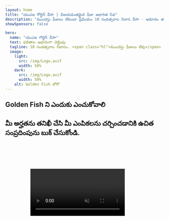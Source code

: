 ```yaml
---
layout: home
title: "యుఎఇ గోల్డెన్ వీసా | విజయవంతమైన ఫీజు ఆధారిత సేవ"
description: "ముందస్తు ఫీజులు లేకుండా ప్రీమియం 10 సంవత్సరాల నివాస వీసా - ఆమోదం తర్వాత మాత్రమే చెల్లించండి. 98% విజయ శాతంతో పూర్తి దరఖాస్తు నిర్వహణ. ఉచిత పునరుద్ధరణ సేవ, ప్రభుత్వ ఫీజులు మాత్రమే."
showSponsors: false

hero:
  name: "యుఎఇ గోల్డెన్ వీసా"
  text: ఫలితాల ఆధారంగా చెల్లింపు
  tagline: 10 సంవత్సరాల నివాసం. <span class="hl">ముందస్తు ఫీజులు లేవు</span> - ఆమోదం తర్వాత మాత్రమే చెల్లించండి. 98% విజయ శాతం.
  image:
    light:
      src: /img/Logo.avif
      width: 50%
    dark:
      src: /img/Logo.avif
      width: 50%
    alt: Golden Fish లోగో
---
```


<FeatureCards :features="[
  {
    title: 'యుఎఇ గోల్డెన్ వీసా ప్రయోజనాలు',
    items: [
      'అర్హత షరతులను కొనసాగించినంత కాలం 10 సంవత్సరాల చెల్లుబాటు మరియు పునరుద్ధరణ అవకాశం',
      '**ప్రతి 6 నెలలకు యుఎఇలోకి ప్రవేశించాల్సిన అవసరం లేదు**',
      '100% వ్యాపార యాజమాన్యం అనుమతించబడింది',
      'కుటుంబ సభ్యులు మరియు అపరిమిత గృహ సిబ్బందిని స్పాన్సర్ చేయవచ్చు',
      '25 సంవత్సరాల వయస్సు వరకు పిల్లల స్పాన్సర్‌షిప్',
      'తల్లిదండ్రుల స్పాన్సర్‌షిప్ చేర్చబడింది',
      'స్పాన్సర్ లేదా ఉద్యోగదాత అవసరం లేదు'
    ],
    linkText: 'Learn more',
    link: '../../company-registration/golden-visa#key-benefits-of-the-uae-golden-visa',
    icon: {
      light: '/img/iStock-1785818081.avif',
      dark: '/img/iStock-1203821481.avif',
      alt: 'వీసా సేవలు',
      width: '100%'
    }
  },
  {
    title: 'యుఎఇ గోల్డెన్ వీసా పొందే విధానం',
    items: [
      'యుఎఇ ఆస్తులలో AED 2M పెట్టుబడి',
      'యుఎఇ పెట్టుబడి నిధులలో AED 2M డిపాజిట్',
      'AED 2M మూలధనంతో వ్యాపారం',
      'AED 250K వార్షిక FTA కాంట్రిబ్యూషన్',
      'నైపుణ్యం కలిగిన వృత్తి నిపుణులు',
      'ప్రతిభావంతులైన టాలెంట్'
    ],
    linkText: 'Learn more',
    link: '../../company-registration/golden-visa#uae-golden-visa-eligibility-and-requirements',
    icon: {
      light: '/img/iStock-1333000394.avif',
      dark: '/img/iStock-584576538.avif',
      alt: 'వీసా సేవలు',
      width: '10%'
    }
  },
  {
    title: 'గోల్డెన్ వీసా ప్రక్రియ',
    bullet: '✓',
    items: [
      'ప్రాథమిక అర్హత అంచనా',
      'పత్రాల తయారీ మరియు ధృవీకరణ',
      'వైద్య పరీక్ష మరియు బయోమెట్రిక్స్',
      'దరఖాస్తు సమర్పణ మరియు ప్రాసెసింగ్',
      'ఎమిరేట్స్ ID మరియు వీసా జారీ',
      'కుటుంబ వీసా స్పాన్సర్‌షిప్ (ఐచ్ఛికం)'
    ],
    linkText: 'Learn more',
    link: '../../company-registration/golden-visa#uae-golden-visa-application-process',
    icon: {
      light: '/img/ILONMASKID.webp',
      dark: '/img/ILONMASKID.webp',
      alt: 'వీసా సేవలు',
      width: '100%'
    }
  }
]" />

## Golden Fish ని ఎందుకు ఎంచుకోవాలి

<BenefitsList :features="[
  {
    icon: '💰',
    title: 'విజయం ఆధారిత రుసుములు',
    text: '**మీ Golden Visa ఆమోదించబడే వరకు చెల్లింపు లేదు.** దాగిన ఖర్చులు లేకుండా పూర్తి పారదర్శకత.'
  },
  {
    icon: '📈',
    title: 'నిరూపించబడిన విజయ శాతం',
    text: 'మా ప్రీమియం ప్రాసెసింగ్ ద్వారా వందలాది Golden Visaలు జారీ చేయబడి 98% ఆమోదన రేటుతో.'
  },
  {
    icon: '📋',
    title: 'పూర్తి నిర్వహణ',
    text: 'డాక్యుమెంటేషన్ నుండి వీసా జారీ వరకు అన్ని వివరాలను చూసుకుంటూ ఎండ్-టు-ఎండ్ నిర్వహణ.'
  },
  {
    icon: '👨‍💼',
    title: 'స్థానిక UAE నిపుణత',
    text: 'దుబాయ్‌లో అంకితభావంతో కూడిన నిపుణులు ప్రక్రియలో ప్రతి అడుగులో నిపుణ మార్గదర్శకత్వాన్ని అందిస్తారు.'
  },
  {
    icon: '🔍',
    title: 'ప్రీమియం ప్రాసెసింగ్',
    text: 'వేగవంతమైన ఆమోదాల కోసం అధికారులతో ప్రత్యక్ష కమ్యూనికేషన్ మరియు ఫాస్ట్-ట్రాక్ ఛానెల్స్.'
  },
  {
    icon: '🔄',
    title: 'రెన్యువల్ మద్దతు',
    text: '**జీరో ఏజెన్సీ ఫీజు**తో ఉచిత వీసా రెన్యువల్ సహాయం - ప్రభుత్వ ఛార్జీలు మాత్రమే.'
  }
]" />

## మీ అర్హతను తనిఖీ చేసి మీ ఎంపికలను చర్చించడానికి ఉచిత సంప్రదింపును బుక్ చేసుకోండి.

<video  autoplay muted playsinline style="padding: 80px" >
  <source src="/img/iStock-2185912341.mp4" type="video/mp4">
</video>

<ContactFormModal 
  formName="Golden Visa [offer]" 
  buttonText="ఉచిత సంప్రదింపును పొందండి" 
  categoryLabel="అవసరమైన మద్దతు స్థాయి: *" 
  categoryPlaceholderText="మీ మద్దతు స్థాయిని ఎంచుకోండి"
  messageLabel="మీ సంప్రదింపు కోసం మాకు సహాయపడండి (సిఫార్సు చేయబడింది)"
  messagePlaceholderText="మీ పెట్టుబడి ప్రాధాన్యతలు, కుటుంబ సభ్యులు, కాలక్రమం, లేదా ఏవైనా నిర్దిష్ట ప్రశ్నల గురించి మాకు తెలియజేయండి"
  :services="[
  'బేసిక్ — అవసరమైన పత్రాలు మరియు సంప్రదింపులు మాత్రమే',
  'స్టాండర్డ్ — పూర్తి డాక్యుమెంటేషన్ మరియు ప్రధాన దశలలో మార్గదర్శకత్వం',
  'సమగ్రం — మీ నుండి కనీస పాల్గొనడంతో పూర్తి-సేవా ప్రక్రియ నిర్వహణ',
  'కస్టమ్ — నిర్దిష్ట వివరాలు మరియు ప్రత్యేక అవసరాలను చర్చించవలసి ఉంది',
  ]"/>

<!-- <ImageGrid :images="[
  { src: '/img/ILONMASKID.webp', href: './immigration.md', alt: 'UAE ఇమ్మిగ్రేషన్' },
  { src: '/img/ILONMASKID.webp', href: './immigration.md', alt: 'UAE ఇమ్మిగ్రేషన్' },
]"/> -->